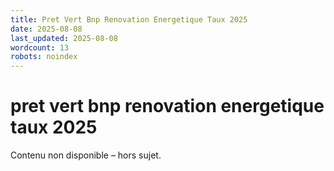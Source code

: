 ```yaml
---
title: Pret Vert Bnp Renovation Energetique Taux 2025
date: 2025-08-08
last_updated: 2025-08-08
wordcount: 13
robots: noindex
---
```


# pret vert bnp renovation energetique taux 2025

Contenu non disponible – hors sujet.